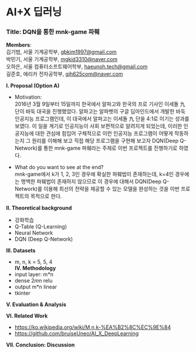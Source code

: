 # AI+X 딥러닝
### Title: DQN을 통한 mnk-game 파훼

__Members__:     
김기범, 서울 기계공학부, gbkim1997@gmail.com    
박민기, 서울 기계공학부, mgkid3310@naver.com    
오하은, 서울 컴퓨터소프트웨어학부, haeunoh.tech@gmail.com     
길준호, 에리카 전자공학부, gjh625com@naver.com 
 
__Ⅰ. Proposal (Option A)__            
* Motivation:    
2016년 3월 9일부터 15일까지 한국에서 알파고와 한국의 프로 기사인 이세돌 九 단이 바둑 대국을 진행했었다. 알파고는 알파벳의 구글 딥마인드에서 개발한 바둑 인공지능 프로그램인데, 이 대국에서 알파고는 이세돌 九 단을 4:1로 이기는 성과를 보였다. 이 일을 계기로 인공지능이 사회 보편적으로 알려지게 되었는데, 이러한 인공지능에 대한 관심에 힘입어 구체적으로 이런 인공지능 프로그램이 어떻게 작동하는지 그 원리를 이해해 보고 직접 해당 프로그램을 구현해 보고자 DQN(Deep Q-Network)를 통한 mnk-game 파훼라는 주제로 이번 프로젝트를 진행하기로 하였다.  
    
* What do you want to see at the end?   
mnk-game에서 k가 1, 2, 3인 경우에 확실한 파훼법이 존재하는데, k=4인 경우에는 명백한 파훼법이 존재하지 않으므로 이 경우에 대해서 DQN(Deep Q-Network)를 이용해 최선의 전략을 제공할 수 있는 모델을 완성하는 것을 이번 프로젝트의 목적으로 한다.      

__II. Theoretical background__
 * 강화학습   
 * Q-Table (Q-Learning)
 * Neural Network
 * DQN (Deep Q-Network) 

__III. Datasets__     
 * m, n, k = 5, 5, 4    
__IV. Methodology__
 * input layer: m*n
 * dense 2*m*n relu
 * output m*n linear
 * tkinter

__V. Evaluation & Analysis__      

__VI. Related Work__
 * https://ko.wikipedia.org/wiki/M,n,k-%EA%B2%8C%EC%9E%84
 * https://github.com/bruiseUneo/AI_X_DeepLearning

__VII. Conclusion: Discussion__
